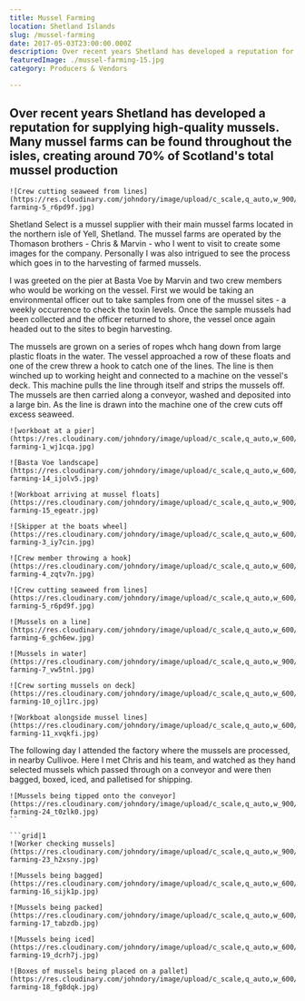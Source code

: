 ```yaml
---
title: Mussel Farming
location: Shetland Islands
slug: /mussel-farming
date: 2017-05-03T23:00:00.000Z
description: Over recent years Shetland has developed a reputation for supplying high-quality mussels.  Many mussel farms can be found throughout the isles, creating around 70% of Scotland's total mussel production
featuredImage: ./mussel-farming-15.jpg
category: Producers & Vendors

---
```


## Over recent years Shetland has developed a reputation for supplying high-quality mussels.  Many mussel farms can be found throughout the isles, creating around 70% of Scotland's total mussel production

```grid|1
![Crew cutting seaweed from lines](https://res.cloudinary.com/johndory/image/upload/c_scale,q_auto,w_900/v1568614559/posts/musselfarming/mussel-farming-5_r6pd9f.jpg)
```

Shetland Select is a mussel supplier with their main mussel farms located in the northern isle of Yell, Shetland.  The mussel farms are operated by the Thomason brothers - Chris & Marvin - who I went to visit to create some images for the company.  Personally I was also intrigued to see the process which goes in to the harvesting of farmed mussels.

I was greeted on the pier at Basta Voe by Marvin and two crew members who would be working on the vessel.  First we would be taking an environmental officer out to take samples from one of the mussel sites - a weekly occurrence to check the toxin levels.  Once the sample mussels had been collected and the officer returned to shore, the vessel once again headed out to the sites to begin harvesting.

The mussels are grown on a series of ropes whch hang down from large plastic floats in the water.  The vessel approached a row of these floats and one of the crew threw a hook to catch one of the lines.  The line is then winched up to working height and connected to a machine on the vessel's deck.  This machine pulls the line through itself and strips the mussels off.  The mussels are then carried along a conveyor, washed and deposited into a large bin.  As the line is drawn into the machine one of the crew cuts off excess seaweed.

```grid|2
![workboat at a pier](https://res.cloudinary.com/johndory/image/upload/c_scale,q_auto,w_600/v1568614549/posts/musselfarming/mussel-farming-1_wj1cqa.jpg)

![Basta Voe landscape](https://res.cloudinary.com/johndory/image/upload/c_scale,q_auto,w_600/v1568614558/posts/musselfarming/mussel-farming-14_ijolv5.jpg)
```

```grid|1
![Workboat arriving at mussel floats](https://res.cloudinary.com/johndory/image/upload/c_scale,q_auto,w_900/v1568614558/posts/musselfarming/mussel-farming-15_egeatr.jpg)
```

```grid|2
![Skipper at the boats wheel](https://res.cloudinary.com/johndory/image/upload/c_scale,q_auto,w_600/v1568614552/posts/musselfarming/mussel-farming-3_iy7cin.jpg)

![Crew member throwing a hook](https://res.cloudinary.com/johndory/image/upload/c_scale,q_auto,w_600/v1568614553/posts/musselfarming/mussel-farming-4_zqtv7n.jpg)
```

```grid|2
![Crew cutting seaweed from lines](https://res.cloudinary.com/johndory/image/upload/c_scale,q_auto,w_600/v1568614559/posts/musselfarming/mussel-farming-5_r6pd9f.jpg)

![Mussels on a line](https://res.cloudinary.com/johndory/image/upload/c_scale,q_auto,w_600/v1568614557/posts/musselfarming/mussel-farming-6_gch6ew.jpg)
```

```grid|1
![Mussels in water](https://res.cloudinary.com/johndory/image/upload/c_scale,q_auto,w_900/v1568614554/posts/musselfarming/mussel-farming-7_vw5tnl.jpg)
```

```grid|2
![Crew sorting mussels on deck](https://res.cloudinary.com/johndory/image/upload/c_scale,q_auto,w_600/v1568614557/posts/musselfarming/mussel-farming-10_ojl1rc.jpg)

![Workboat alongside mussel lines](https://res.cloudinary.com/johndory/image/upload/c_scale,q_auto,w_600/v1568614557/posts/musselfarming/mussel-farming-11_xvqkfi.jpg)
```

The following day I attended the factory where the mussels are processed, in nearby Cullivoe. Here I met Chris and his team, and watched as they hand selected mussels which passed through on a conveyor and were then bagged, boxed, iced, and palletised for shipping.

```grid|1
![Mussels being tipped onto the conveyor](https://res.cloudinary.com/johndory/image/upload/c_scale,q_auto,w_900/v1568614562/posts/musselfarming/mussel-farming-24_t0zlk0.jpg)
``

```grid|1
![Worker checking mussels](https://res.cloudinary.com/johndory/image/upload/c_scale,q_auto,w_900/v1568614563/posts/musselfarming/mussel-farming-23_h2xsny.jpg)
```

```grid|2
![Mussels being bagged](https://res.cloudinary.com/johndory/image/upload/c_scale,q_auto,w_600/v1568614558/posts/musselfarming/mussel-farming-16_sijk1p.jpg)

![Mussels being packed](https://res.cloudinary.com/johndory/image/upload/c_scale,q_auto,w_600/v1568614561/posts/musselfarming/mussel-farming-17_tabzdb.jpg)
```

```grid|2
![Mussels being iced](https://res.cloudinary.com/johndory/image/upload/c_scale,q_auto,w_600/v1568614560/posts/musselfarming/mussel-farming-19_dcrh7j.jpg)

![Boxes of mussels being placed on a pallet](https://res.cloudinary.com/johndory/image/upload/c_scale,q_auto,w_600/v1568614560/posts/musselfarming/mussel-farming-18_fg8dqk.jpg)
```
